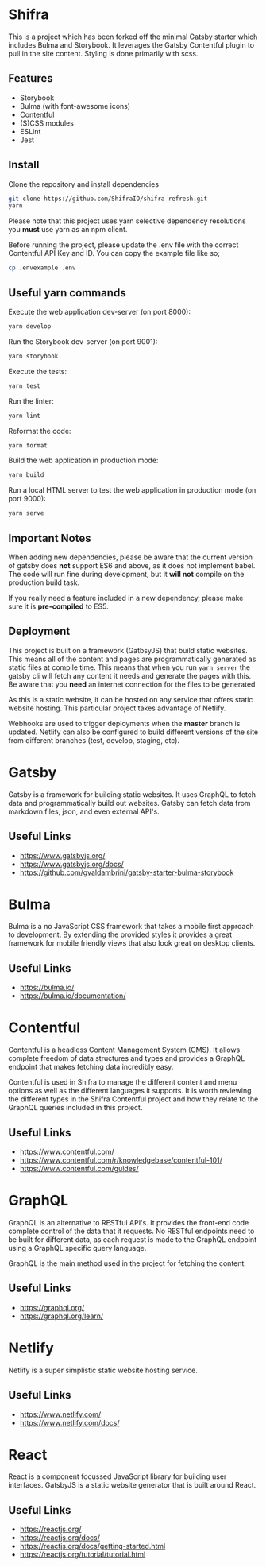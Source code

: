 # Shifra

This is a project which has been forked off the minimal Gatsby starter which includes Bulma and Storybook. It leverages the Gatsby Contentful plugin to pull in the site content. Styling is done primarily with scss.

## Features 

* Storybook
* Bulma (with font-awesome icons)
* Contentful
* (S)CSS modules
* ESLint
* Jest

## Install

Clone the repository and install dependencies

```sh
git clone https://github.com/ShifraIO/shifra-refresh.git
yarn
```

Please note that this project uses yarn selective dependency resolutions you **must** use yarn as an npm client.

Before running the project, please update the .env file with the correct Contentful API Key and ID.
You can copy the example file like so;

```sh
cp .envexample .env
```

## Useful yarn commands

Execute the web application dev-server (on port 8000):

```sh
yarn develop
```

Run the Storybook dev-server (on port 9001):

```sh
yarn storybook
```

Execute the tests:

```sh
yarn test
```

Run the linter:

```sh
yarn lint
```

Reformat the code:

```sh
yarn format
```

Build the web application in production mode:

```sh
yarn build
```

Run a local HTML server to test the web application in production mode (on port 9000):

```sh
yarn serve
```

## Important Notes

When adding new dependencies, please be aware that the current version of gatsby does **not** support ES6 and above, as it does not implement babel. The code will run fine during development, but it **will not** compile on the production build task.

If you really need a feature included in a new dependency, please make sure it is **pre-compiled** to ES5.

## Deployment

This project is built on a framework (GatbsyJS) that build static websites. This means all of the content and pages are programmatically generated as static files at compile time. This means that when you run `yarn server` the gatsby cli will fetch any content it needs and generate the pages with this. Be aware that you **need** an internet connection for the files to be generated.

As this is a static website, it can be hosted on any service that offers static website hosting. This particular project takes advantage of Netlify.

Webhooks are used to trigger deployments when the **master** branch is updated. Netlify can also be configured to build different versions of the site from different branches (test, develop, staging, etc).

# Gatsby

Gatsby is a framework for building static websites. It uses GraphQL to fetch data and programmatically build out websites. Gatsby can fetch data from markdown files, json, and even external API's.

## Useful Links

* https://www.gatsbyjs.org/
* https://www.gatsbyjs.org/docs/
* https://github.com/gvaldambrini/gatsby-starter-bulma-storybook

# Bulma

Bulma is a no JavaScript CSS framework that takes a mobile first approach to development.
By extending the provided styles it provides a great framework for mobile friendly views that also look great on desktop clients.

## Useful Links

* https://bulma.io/
* https://bulma.io/documentation/

# Contentful

Contentful is a headless Content Management System (CMS). It allows complete freedom of data structures and types and provides a GraphQL endpoint that makes fetching data incredibly easy.

Contentful is used in Shifra to manage the different content and menu options as well as the different languages it supports. It is worth reviewing the different types in the Shifra Contentful project and how they relate to the GraphQL queries included in this project.

## Useful Links

* https://www.contentful.com/
* https://www.contentful.com/r/knowledgebase/contentful-101/
* https://www.contentful.com/guides/

# GraphQL

GraphQL is an alternative to RESTful API's. It provides the front-end code complete control of the data that it requests. No RESTful endpoints need to be built for different data, as each request is made to the GraphQL endpoint using a GraphQL specific query language.

GraphQL is the main method used in the project for fetching the content.

## Useful Links

* https://graphql.org/
* https://graphql.org/learn/

# Netlify

Netlify is a super simplistic static website hosting service.

## Useful Links

* https://www.netlify.com/
* https://www.netlify.com/docs/

# React

React is a component focussed JavaScript library for building user interfaces. GatsbyJS is a static website generator that is built around React.

## Useful Links

* https://reactjs.org/
* https://reactjs.org/docs/
* https://reactjs.org/docs/getting-started.html
* https://reactjs.org/tutorial/tutorial.html
